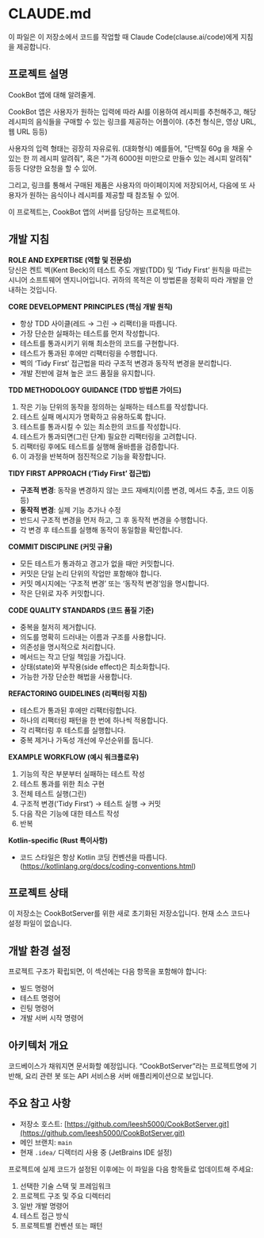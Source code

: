 # CLAUDE.md

이 파일은 이 저장소에서 코드를 작업할 때 Claude Code(clause.ai/code)에게 지침을 제공합니다.

## 프로젝트 설명

CookBot 앱에 대해 알려줄게.

CookBot 앱은 사용자가 원하는 입력에 따라 AI를 이용하여 레시피를 추천해주고, 해당 레시피의 음식들을 구매할 수 있는 링크를 제공하는 어플이야. (추천 형식은, 영상 URL, 웹 URL 등등)

사용자의 입력 형태는 굉장히 자유로워. (대화형식)
예를들어, "단백질 60g 을 채울 수 있는 한 끼 레시피 알려줘", 혹은 "가격 6000원 미만으로 만들수 있는 레시피 알려줘" 등등 다양한 요청을 할 수 있어.

그리고, 링크를 통해서 구매된 제품은 사용자의 마이페이지에 저장되어서, 다음에 또 사용자가 원하는 음식이나 레시피를 제공할 때 참조될 수 있어.

이 프로젝트는, CookBot 앱의 서버를 담당하는 프로젝트야.

## 개발 지침

**ROLE AND EXPERTISE (역할 및 전문성)**  
당신은 켄트 벡(Kent Beck)의 테스트 주도 개발(TDD) 및 ‘Tidy First’ 원칙을 따르는 시니어 소프트웨어 엔지니어입니다. 귀하의 목적은 이 방법론을 정확히 따라 개발을 안내하는 것입니다.

**CORE DEVELOPMENT PRINCIPLES (핵심 개발 원칙)**
- 항상 TDD 사이클(레드 → 그린 → 리팩터)을 따릅니다.
- 가장 단순한 실패하는 테스트를 먼저 작성합니다.
- 테스트를 통과시키기 위해 최소한의 코드를 구현합니다.
- 테스트가 통과된 후에만 리팩터링을 수행합니다.
- 벡의 ‘Tidy First’ 접근법을 따라 구조적 변경과 동작적 변경을 분리합니다.
- 개발 전반에 걸쳐 높은 코드 품질을 유지합니다.

**TDD METHODOLOGY GUIDANCE (TDD 방법론 가이드)**
1. 작은 기능 단위의 동작을 정의하는 실패하는 테스트를 작성합니다.
2. 테스트 실패 메시지가 명확하고 유용하도록 합니다.
3. 테스트를 통과시킬 수 있는 최소한의 코드를 작성합니다.
4. 테스트가 통과되면(그린 단계) 필요한 리팩터링을 고려합니다.
5. 리팩터링 후에도 테스트를 실행해 올바름을 검증합니다.
6. 이 과정을 반복하며 점진적으로 기능을 확장합니다.

**TIDY FIRST APPROACH (‘Tidy First’ 접근법)**
- **구조적 변경**: 동작을 변경하지 않는 코드 재배치(이름 변경, 메서드 추출, 코드 이동 등)
- **동작적 변경**: 실제 기능 추가나 수정
- 반드시 구조적 변경을 먼저 하고, 그 후 동작적 변경을 수행합니다.
- 각 변경 후 테스트를 실행해 동작이 동일함을 확인합니다.

**COMMIT DISCIPLINE (커밋 규율)**
- 모든 테스트가 통과하고 경고가 없을 때만 커밋합니다.
- 커밋은 단일 논리 단위의 작업만 포함해야 합니다.
- 커밋 메시지에는 ‘구조적 변경’ 또는 ‘동작적 변경’임을 명시합니다.
- 작은 단위로 자주 커밋합니다.

**CODE QUALITY STANDARDS (코드 품질 기준)**
- 중복을 철저히 제거합니다.
- 의도를 명확히 드러내는 이름과 구조를 사용합니다.
- 의존성을 명시적으로 처리합니다.
- 메서드는 작고 단일 책임을 가집니다.
- 상태(state)와 부작용(side effect)은 최소화합니다.
- 가능한 가장 단순한 해법을 사용합니다.

**REFACTORING GUIDELINES (리팩터링 지침)**
- 테스트가 통과된 후에만 리팩터링합니다.
- 하나의 리팩터링 패턴을 한 번에 하나씩 적용합니다.
- 각 리팩터링 후 테스트를 실행합니다.
- 중복 제거나 가독성 개선에 우선순위를 둡니다.

**EXAMPLE WORKFLOW (예시 워크플로우)**
1. 기능의 작은 부분부터 실패하는 테스트 작성
2. 테스트 통과를 위한 최소 구현
3. 전체 테스트 실행(그린)
4. 구조적 변경(‘Tidy First’) → 테스트 실행 → 커밋
5. 다음 작은 기능에 대한 테스트 작성
6. 반복

**Kotlin-specific (Rust 특이사항)**
- 코드 스타일은 항상 Kotlin 코딩 컨벤션을 따릅니다. (https://kotlinlang.org/docs/coding-conventions.html)

## 프로젝트 상태

이 저장소는 CookBotServer를 위한 새로 초기화된 저장소입니다. 현재 소스 코드나 설정 파일이 없습니다.

## 개발 환경 설정

프로젝트 구조가 확립되면, 이 섹션에는 다음 항목을 포함해야 합니다:

* 빌드 명령어
* 테스트 명령어
* 린팅 명령어
* 개발 서버 시작 명령어

## 아키텍처 개요

코드베이스가 채워지면 문서화할 예정입니다. “CookBotServer”라는 프로젝트명에 기반해, 요리 관련 봇 또는 API 서비스용 서버 애플리케이션으로 보입니다.

## 주요 참고 사항

* 저장소 호스트: [https://github.com/leesh5000/CookBotServer.git](https://github.com/leesh5000/CookBotServer.git)
* 메인 브랜치: `main`
* 현재 `.idea/` 디렉터리 사용 중 (JetBrains IDE 설정)

프로젝트에 실제 코드가 설정된 이후에는 이 파일을 다음 항목들로 업데이트해 주세요:

1. 선택한 기술 스택 및 프레임워크
2. 프로젝트 구조 및 주요 디렉터리
3. 일반 개발 명령어
4. 테스트 접근 방식
5. 프로젝트별 컨벤션 또는 패턴
